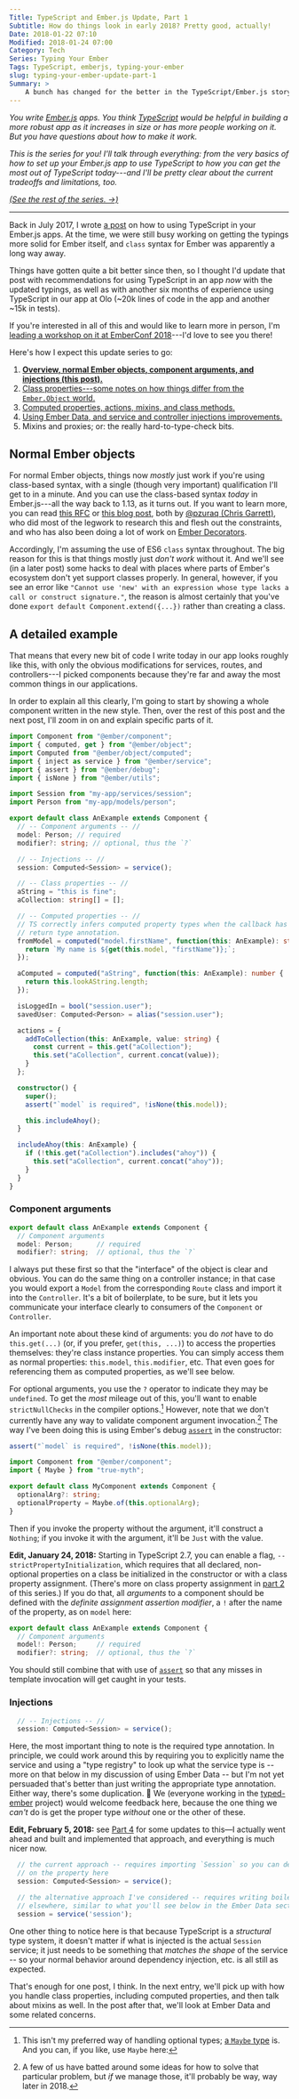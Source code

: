 ```yaml
---
Title: TypeScript and Ember.js Update, Part 1
Subtitle: How do things look in early 2018? Pretty good, actually!
Date: 2018-01-22 07:10
Modified: 2018-01-24 07:00
Category: Tech
Series: Typing Your Ember
Tags: TypeScript, emberjs, typing-your-ember
slug: typing-your-ember-update-part-1
Summary: >
    A bunch has changed for the better in the TypeScript/Ember.js story over the last six months. Here’s an overview of the changes and a look at normal Ember objects, "arguments" to components (and controllers), and service (or controller) injections.
---
```


<i class='series-overview'>You write [Ember.js] apps. You think [TypeScript] would be helpful in building a more robust app as it increases in size or has more people working on it. But you have questions about how to make it work.</i>

[ember.js]: https://emberjs.com
[typescript]: http://www.typescriptlang.org

<i class='series-overview'>This is the series for you! I'll talk through everything: from the very basics of how to set up your Ember.js app to use TypeScript to how you can get the most out of TypeScript today---and I'll be pretty clear about the current tradeoffs and limitations, too.</i>

<i class='series-overview'>[(See the rest of the series. →)][series]</i>

[series]: /typing-your-ember.html

---

Back in July 2017, I wrote [a post](http://www.chriskrycho.com/2017/typing-your-ember-part-3.html) on how to using TypeScript in your Ember.js apps. At the time, we were still busy working on getting the typings more solid for Ember itself, and `class` syntax for Ember was apparently a long way away.

Things have gotten quite a bit better since then, so I thought I'd update that post with recommendations for using TypeScript in an app _now_ with the updated typings, as well as with another six months of experience using TypeScript in our app at Olo (~20k lines of code in the app and another ~15k in tests).

<aside>

If you're interested in all of this and would like to learn more in person, I'm [leading a workshop on it at EmberConf 2018](http://emberconf.com/speakers.html#chris-krycho)---I'd love to see you there!

</aside>

Here's how I expect this update series to go:

1. [**Overview, normal Ember objects, component arguments, and injections (this post).**][pt1]
2. [Class properties---some notes on how things differ from the `Ember.Object` world.][pt2]
3. [Computed properties, actions, mixins, and class methods.][pt3]
4. [Using Ember Data, and service and controller injections improvements.][pt4]
5. Mixins and proxies; or: the really hard-to-type-check bits.

[pt1]: http://www.chriskrycho.com/2018/typing-your-ember-update-part-1.html
[pt2]: http://www.chriskrycho.com/2018/typing-your-ember-update-part-2.html
[pt3]: http://www.chriskrycho.com/2018/typing-your-ember-update-part-3.html
[pt4]: http://www.chriskrycho.com/2018/typing-your-ember-update-part-4.html

## Normal Ember objects

For normal Ember objects, things now _mostly_ just work if you're using class-based syntax, with a single (though very important) qualification I'll get to in a minute. And you can use the class-based syntax _today_ in Ember.js---all the way back to 1.13, as it turns out. If you want to learn more, you can read [this RFC] or [this blog post], both by [\@pzuraq (Chris Garrett)][pzuraq], who did most of the legwork to research this and flesh out the constraints, and who has also been doing a lot of work on [Ember Decorators].

[this rfc]: https://github.com/emberjs/rfcs/blob/master/text/0240-es-classes.md
[this blog post]: https://medium.com/build-addepar/es-classes-in-ember-js-63e948e9d78e
[pzuraq]: https://github.com/pzuraq
[ember decorators]: https://ember-decorators.github.io/ember-decorators/docs/index.html

Accordingly, I'm assuming the use of ES6 `class` syntax throughout. The big reason for this is that things mostly just _don't work_ without it. And we'll see (in a later post) some hacks to deal with places where parts of Ember's ecosystem don't yet support classes properly. In general, however, if you see an error like `"Cannot use 'new' with an expression whose type lacks a call or construct signature."`, the reason is almost certainly that you've done `export default Component.extend({...})` rather than creating a class.

## A detailed example

That means that every new bit of code I write today in our app looks roughly like this, with only the obvious modifications for services, routes, and controllers---I picked components because they're far and away the most common things in our applications.

In order to explain all this clearly, I'm going to start by showing a whole component written in the new style. Then, over the rest of this post and the next post, I'll zoom in on and explain specific parts of it.

```typescript
import Component from "@ember/component";
import { computed, get } from "@ember/object";
import Computed from "@ember/object/computed";
import { inject as service } from "@ember/service";
import { assert } from "@ember/debug";
import { isNone } from "@ember/utils";

import Session from "my-app/services/session";
import Person from "my-app/models/person";

export default class AnExample extends Component {
  // -- Component arguments -- //
  model: Person; // required
  modifier?: string; // optional, thus the `?`

  // -- Injections -- //
  session: Computed<Session> = service();

  // -- Class properties -- //
  aString = "this is fine";
  aCollection: string[] = [];

  // -- Computed properties -- //
  // TS correctly infers computed property types when the callback has a
  // return type annotation.
  fromModel = computed("model.firstName", function(this: AnExample): string {
    return `My name is ${get(this.model, "firstName")};`;
  });

  aComputed = computed("aString", function(this: AnExample): number {
    return this.lookAString.length;
  });

  isLoggedIn = bool("session.user");
  savedUser: Computed<Person> = alias("session.user");

  actions = {
    addToCollection(this: AnExample, value: string) {
      const current = this.get("aCollection");
      this.set("aCollection", current.concat(value));
    }
  };

  constructor() {
    super();
    assert("`model` is required", !isNone(this.model));

    this.includeAhoy();
  }

  includeAhoy(this: AnExample) {
    if (!this.get("aCollection").includes("ahoy")) {
      this.set("aCollection", current.concat("ahoy"));
    }
  }
}
```

### Component arguments

```typescript
export default class AnExample extends Component {
  // Component arguments
  model: Person;      // required
  modifier?: string;  // optional, thus the `?`
```

I always put these first so that the "interface" of the object is clear and obvious. You can do the same thing on a controller instance; in that case you would export a `Model` from the corresponding `Route` class and import it into the `Controller`. It's a bit of boilerplate, to be sure, but it lets you communicate your interface clearly to consumers of the `Component` or `Controller`.

An important note about these kind of arguments: you do _not_ have to do `this.get(...)` (or, if you prefer, `get(this, ...)`) to access the properties themselves: they're class instance properties. You can simply access them as normal properties: `this.model`, `this.modifier`, etc. That even goes for referencing them as computed properties, as we'll see below.

For optional arguments, you use the `?` operator to indicate they may be `undefined`. To get the _most_ mileage out of this, you'll want to enable `strictNullChecks` in the compiler options.[^maybe] However, note that we don't currently have any way to validate component argument invocation.[^ts-templates] The way I've been doing this is using Ember's debug [`assert`] in the constructor:

```typescript
assert("`model` is required", !isNone(this.model));
```

[`assert`]: https://emberjs.com/api/ember/2.18/classes/@ember%2Fdebug/methods/assert?anchor=assert

[^maybe]: This isn't my preferred way of handling optional types; [a `Maybe` type](https://true-myth.js.org) is. And you can, if you like, use `Maybe` here:

```typescript
import Component from "@ember/component";
import { Maybe } from "true-myth";

export default class MyComponent extends Component {
  optionalArg?: string;
  optionalProperty = Maybe.of(this.optionalArg);
}
```

Then if you invoke the property without the argument, it'll construct a `Nothing`; if you invoke it with the argument, it'll be `Just` with the value.
[^ts-templates]: A few of us have batted around some ideas for how to solve that particular problem, but _if_ we manage those, it'll probably be way, way later in 2018.

**Edit, January 24, 2018:** Starting in TypeScript 2.7, you can enable a flag, `--strictPropertyInitialization`, which requires that all declared, non-optional properties on a class be initialized in the constructor or with a class property assignment. (There's more on class property assignment in [part 2][pt2] of this series.) If you do that, all _arguments_ to a component should be defined with the _definite assignment assertion modifier_, a `!` after the name of the property, as on `model` here:

```typescript
export default class AnExample extends Component {
  // Component arguments
  model!: Person;     // required
  modifier?: string;  // optional, thus the `?`
```

You should still combine that with use of [`assert`] so that any misses in template invocation will get caught in your tests.

### Injections

```typescript
  // -- Injections -- //
  session: Computed<Session> = service();
```

Here, the most important thing to note is the required type annotation. In principle, we could work around this by requiring you to explicitly name the service and using a "type registry" to look up what the service type is -- more on that below in my discussion of using Ember Data -- but I'm not yet persuaded that's better than just writing the appropriate type annotation. Either way, there's some duplication. 🤔 We (everyone working in the [typed-ember](https://github.com/typed-ember) project) would welcome feedback here, because the one thing we _can't_ do is get the proper type _without_ one or the other of these.

**Edit, February 5, 2018:** see [Part 4][pt4] for some updates to this—I actually went ahead and built and implemented that approach, and everything is much nicer now.

```typescript
  // the current approach -- requires importing `Session` so you can define it
  // on the property here
  session: Computed<Session> = service();

  // the alternative approach I've considered -- requires writing boilerplate
  // elsewhere, similar to what you'll see below in the Ember Data section
  session = service('session');
```

One other thing to notice here is that because TypeScript is a _structural_ type system, it doesn't matter if what is injected is the actual `Session` service; it just needs to be something that _matches the shape_ of the service -- so your normal behavior around dependency injection, etc. is all still as expected.

That's enough for one post, I think. In the next entry, we'll pick up with how you handle class properties, including computed properties, and then talk about mixins as well. In the post after that, we'll look at Ember Data and some related concerns.
